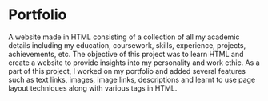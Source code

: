 # Portfolio

A website made in HTML consisting of a collection of all my academic details including my education, coursework, skills, experience, projects, achievements, etc. The objective of this project was to learn HTML and create a website to provide insights into my personality and work ethic.
As a part of this project, I worked on my portfolio and added several features such as text links, images, image links, descriptions and learnt to use page layout techniques along with various tags in HTML.
